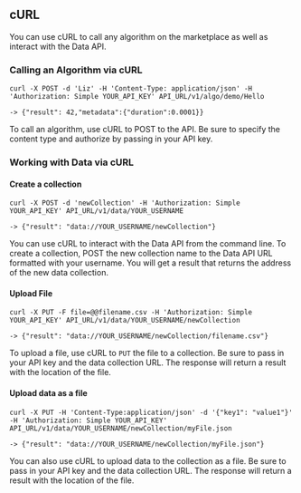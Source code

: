 ## cURL

You can use cURL to call any algorithm on the marketplace as well as interact with the Data API.

### Calling an Algorithm via cURL

```
curl -X POST -d 'Liz' -H 'Content-Type: application/json' -H 'Authorization: Simple YOUR_API_KEY' API_URL/v1/algo/demo/Hello

-> {"result": 42,"metadata":{"duration":0.0001}}
```

To call an algorithm, use cURL to POST to the API. Be sure to specify the content type and authorize by passing in your API key.


### Working with Data via cURL

#### Create a collection

```
curl -X POST -d 'newCollection' -H 'Authorization: Simple YOUR_API_KEY' API_URL/v1/data/YOUR_USERNAME

-> {"result": "data://YOUR_USERNAME/newCollection"}
```
You can use cURL to interact with the Data API from the command line. To create a collection, POST the new collection name to the Data API URL formatted with your username. You will get a result that returns the address of the new data collection.


#### Upload File

```
curl -X PUT -F file=@@filename.csv -H 'Authorization: Simple YOUR_API_KEY' API_URL/v1/data/YOUR_USERNAME/newCollection

-> {"result": "data://YOUR_USERNAME/newCollection/filename.csv"}
```
To upload a file, use cURL to `PUT` the file to a collection. Be sure to pass in your API key and the data collection URL. The response will return a result with the location of the file.

#### Upload data as a file

```
curl -X PUT -H 'Content-Type:application/json' -d '{"key1": "value1"}' -H 'Authorization: Simple YOUR_API_KEY' API_URL/v1/data/YOUR_USERNAME/newCollection/myFile.json

-> {"result": "data://YOUR_USERNAME/newCollection/myFile.json"}
```

You can also use cURL to upload data to the collection as a file. Be sure to pass in your API key and the data collection URL. The response will return a result with the location of the file.
